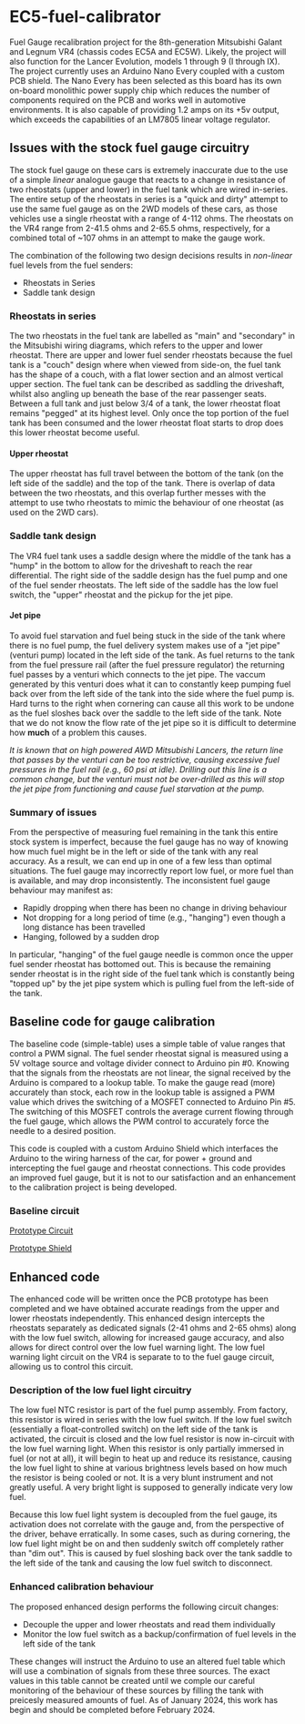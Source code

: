 # EC5-fuel-calibrator
Fuel Gauge recalibration project for the 8th-generation Mitsubishi Galant and Legnum VR4 (chassis codes EC5A and EC5W).  Likely, the project will also function for the Lancer Evolution, models 1 through 9 (I through IX).  The project currently uses an Arduino Nano Every coupled with a custom PCB shield.  The Nano Every has been selected as this board has its own on-board monolithic power supply chip which reduces the number of components required on the PCB and works well in automotive environments.  It is also capable of providing 1.2 amps on its +5v output, which exceeds the capabilities of an LM7805 linear voltage regulator.

## Issues with the stock fuel gauge circuitry
The stock fuel gauge on these cars is extremely inaccurate due to the use of a simple *linear* analogue gauge that reacts to a change in resistance of two rheostats (upper and lower) in the fuel tank which are wired in-series.  The entire setup of the rheostats in series is a "quick and dirty" attempt to use the same fuel gauge as on the 2WD models of these cars, as those vehicles use a single rheostat with a range of 4-112 ohms.  The rheostats on the VR4 range from 2-41.5 ohms and 2-65.5 ohms, respectively, for a combined total of ~107 ohms in an attempt to make the gauge work.  

The combination of the following two design decisions results in *non-linear* fuel levels from the fuel senders:
- Rheostats in Series
- Saddle tank design

### Rheostats in series
The two rheostats in the fuel tank are labelled as "main" and "secondary" in the Mitsubishi wiring diagrams, which refers to the upper and lower rheostat.  There are upper and lower fuel sender rheostats because the fuel tank is a "couch" design where when viewed from side-on, the fuel tank has the shape of a couch, with a flat lower section and an almost vertical upper section.  The fuel tank can be described as saddling the driveshaft, whilst also angling up beneath the base of the rear passenger seats.  Between a full tank and just below 3/4 of a tank, the lower rheostat float remains "pegged" at its highest level.  Only once the top portion of the fuel tank has been consumed and the lower rheostat float starts to drop does this lower rheostat become useful.  

#### Upper rheostat
The upper rheostat has full travel between the bottom of the tank (on the left side of the saddle) and the top of the tank.  There is overlap of data between the two rheostats, and this overlap further messes with the attempt to use twho rheostats to mimic the behaviour of one rheostat (as used on the 2WD cars).

### Saddle tank design
The VR4 fuel tank uses a saddle design where the middle of the tank has a "hump" in the bottom to allow for the driveshaft to reach the rear differential.  The right side of the saddle design has the fuel pump and one of the fuel sender rheostats. The left side of the saddle has the low fuel switch, the "upper" rheostat and the pickup for the jet pipe.

#### Jet pipe
To avoid fuel starvation and fuel being stuck in the side of the tank where there is no fuel pump, the fuel delivery system makes use of a "jet pipe" (venturi pump) located in the left side of the tank.  As fuel returns to the tank from the fuel pressure rail (after the fuel pressure regulator) the returning fuel passes by a venturi which connects to the jet pipe.  The vaccum generated by this venturi does what it can to constantly keep pumping fuel back over from the left side of the tank into the side where the fuel pump is.  Hard turns to the right when cornering can cause all this work to be undone as the fuel sloshes back over the saddle to the left side of the tank. Note that we do not know the flow rate of the jet pipe so it is difficult to determine how **much** of a problem this causes.  

*It is known that on high powered AWD Mitsubishi Lancers, the return line that passes by the venturi can be too restrictive, causing excessive fuel pressures in the fuel rail (e.g., 60 psi at idle).  Drilling out this line is a common change, but the venturi must not be over-drilled as this will stop the jet pipe from functioning and cause fuel starvation at the pump.*

### Summary of issues
From the perspective of measuring fuel remaining in the tank this entire stock system is imperfect, because the fuel gauge has no way of knowing how much fuel might be in the left or side of the tank with any real accuracy.  As a result, we can end up in one of a few less than optimal situations.  The fuel gauge may incorrectly report low fuel, or more fuel than is available, and may drop inconsistently.  The inconsistent fuel gauge behaviour may manifest as:
* Rapidly dropping when there has been no change in driving behaviour
* Not dropping for a long period of time (e.g., "hanging") even though a long distance has been travelled
* Hanging, followed by a sudden drop

In particular, "hanging" of the fuel gauge needle is common once the upper fuel sender rheostat has bottomed out.  This is because the remaining sender rheostat is in the right side of the fuel tank which is constantly being "topped up" by the jet pipe system which is pulling fuel from the left-side of the tank.


## Baseline code for gauge calibration
The baseline code (simple-table) uses a simple table of value ranges that control a PWM signal.  The fuel sender rheostat signal is measured using a 5V voltage source and voltage divider connect to Arduino pin #0.  Knowing that the signals from the rheostats are not linear, the signal received by the Arduino is compared to a lookup table.  To make the gauge read (more) accurately than stock, each row in the lookup table is assigned a PWM value which drives the switching of a MOSFET connected to Arduino Pin #5.  The switching of this MOSFET controls the average current flowing through the fuel gauge, which allows the PWM control to accurately force the needle to a desired position.

This code is coupled with a custom Arduino Shield which interfaces the Arduino to the wiring harness of the car, for power + ground and intercepting the fuel gauge and rheostat connections.  This code provides an improved fuel gauge, but it is not to our satisfaction and an enhancement to the calibration project is being developed.

### Baseline circuit
[Prototype Circuit](https://github.com/Kaldek/EC5-fuel-calibrator/blob/main/Fuel%20gauge%20prototype-2.jpg?raw=true)

[Prototype Shield](https://github.com/Kaldek/EC5-fuel-calibrator/blob/main/Prototype%20Shield.jpg?raw=true)

## Enhanced code
The enhanced code will be written once the PCB prototype has been completed and we have obtained accurate readings from the upper and lower rheostats independently.  This enhanced design intercepts the rheostats separately as dedicated signals (2-41 ohms and 2-65 ohms) along with the low fuel switch, allowing for increased gauge accuracy, and also allows for direct control over the low fuel warning light.  The low fuel warning light circuit on the VR4 is separate to to the fuel gauge circuit, allowing us to control this circuit.

### Description of the low fuel light circuitry
The low fuel NTC resistor is part of the fuel pump assembly.  From factory, this resistor is wired in series with the low fuel switch.  If the low fuel switch (essentially a float-controlled switch) on the left side of the tank is activated, the circuit is closed and the low fuel resistor is now in-circuit with the low fuel warning light.  When this resistor is only partially immersed in fuel (or not at all), it will begin to heat up and reduce its resistance, causing the low fuel light to shine at various brightness levels based on how much the resistor is being cooled or not.  It is a very blunt instrument and not greatly useful.  A very bright light is supposed to generally indicate very low fuel.

Because this low fuel light system is decoupled from the fuel gauge, its activation does not correlate with the gauge and, from the perspective of the driver, behave erratically.  In some cases, such as during cornering, the low fuel light might be on and then suddenly switch off completely rather than "dim out".  This is caused by fuel sloshing back over the tank saddle to the left side of the tank and causing the low fuel switch to disconnect.

### Enhanced calibration behaviour
The proposed enhanced design performs the following circuit changes:
 - Decouple the upper and lower rheostats and read them individually
 - Monitor the low fuel switch as a backup/confirmation of fuel levels in the left side of the tank

These changes will instruct the Arduino to use an altered fuel table which will use a combination of signals from these three sources.  The exact values in this table cannot be created until we comple our careful monitoring of the behaviour of these sources by filling the tank with preicesly measured amounts of fuel.  As of January 2024, this work has begin and should be completed before February 2024.
